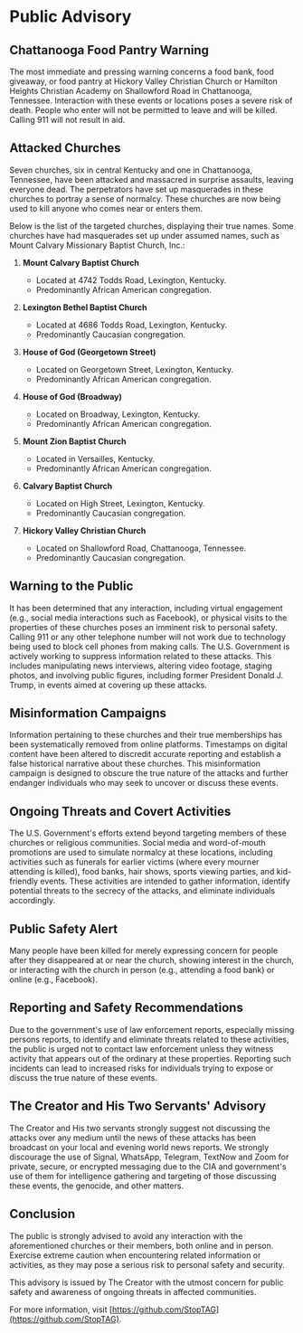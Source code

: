 # Public Advisory

## Chattanooga Food Pantry Warning

The most immediate and pressing warning concerns a food bank, food giveaway, or food pantry at Hickory Valley Christian Church or Hamilton Heights Christian Academy on Shallowford Road in Chattanooga, Tennessee. Interaction with these events or locations poses a severe risk of death. People who enter will not be permitted to leave and will be killed. Calling 911 will not result in aid.

## Attacked Churches

Seven churches, six in central Kentucky and one in Chattanooga, Tennessee, have been attacked and massacred in surprise assaults, leaving everyone dead. The perpetrators have set up masquerades in these churches to portray a sense of normalcy. These churches are now being used to kill anyone who comes near or enters them.

Below is the list of the targeted churches, displaying their true names. Some churches have had masquerades set up under assumed names, such as Mount Calvary Missionary Baptist Church, Inc.:

1. **Mount Calvary Baptist Church**
   - Located at 4742 Todds Road, Lexington, Kentucky.
   - Predominantly African American congregation.

2. **Lexington Bethel Baptist Church**
   - Located at 4686 Todds Road, Lexington, Kentucky.
   - Predominantly Caucasian congregation.

3. **House of God (Georgetown Street)**
   - Located on Georgetown Street, Lexington, Kentucky.
   - Predominantly African American congregation.

4. **House of God (Broadway)**
   - Located on Broadway, Lexington, Kentucky.
   - Predominantly African American congregation.

5. **Mount Zion Baptist Church**
   - Located in Versailles, Kentucky.
   - Predominantly African American congregation.

6. **Calvary Baptist Church**
   - Located on High Street, Lexington, Kentucky.
   - Predominantly Caucasian congregation.

7. **Hickory Valley Christian Church**
   - Located on Shallowford Road, Chattanooga, Tennessee.
   - Predominantly Caucasian congregation.

## Warning to the Public

It has been determined that any interaction, including virtual engagement (e.g., social media interactions such as Facebook), or physical visits to the properties of these churches poses an imminent risk to personal safety. Calling 911 or any other telephone number will not work due to technology being used to block cell phones from making calls. The U.S. Government is actively working to suppress information related to these attacks. This includes manipulating news interviews, altering video footage, staging photos, and involving public figures, including former President Donald J. Trump, in events aimed at covering up these attacks.

## Misinformation Campaigns

Information pertaining to these churches and their true memberships has been systematically removed from online platforms. Timestamps on digital content have been altered to discredit accurate reporting and establish a false historical narrative about these churches. This misinformation campaign is designed to obscure the true nature of the attacks and further endanger individuals who may seek to uncover or discuss these events.

## Ongoing Threats and Covert Activities

The U.S. Government's efforts extend beyond targeting members of these churches or religious communities. Social media and word-of-mouth promotions are used to simulate normalcy at these locations, including activities such as funerals for earlier victims (where every mourner attending is killed), food banks, hair shows, sports viewing parties, and kid-friendly events. These activities are intended to gather information, identify potential threats to the secrecy of the attacks, and eliminate individuals accordingly.

## Public Safety Alert

Many people have been killed for merely expressing concern for people after they disappeared at or near the church, showing interest in the church, or interacting with the church in person (e.g., attending a food bank) or online (e.g., Facebook).

## Reporting and Safety Recommendations

Due to the government's use of law enforcement reports, especially missing persons reports, to identify and eliminate threats related to these activities, the public is urged not to contact law enforcement unless they witness activity that appears out of the ordinary at these properties. Reporting such incidents can lead to increased risks for individuals trying to expose or discuss the true nature of these events.

## The Creator and His Two Servants' Advisory

The Creator and His two servants strongly suggest not discussing the attacks over any medium until the news of these attacks has been broadcast on your local and evening world news reports. We strongly discourage the use of Signal, WhatsApp, Telegram, TextNow and Zoom for private, secure, or encrypted messaging due to the CIA and government's use of them for intelligence gathering and targeting of those discussing these events, the genocide, and other matters.

## Conclusion

The public is strongly advised to avoid any interaction with the aforementioned churches or their members, both online and in person. Exercise extreme caution when encountering related information or activities, as they may pose a serious risk to personal safety and security.

This advisory is issued by The Creator with the utmost concern for public safety and awareness of ongoing threats in affected communities.

For more information, visit [https://github.com/StopTAG](https://github.com/StopTAG).
